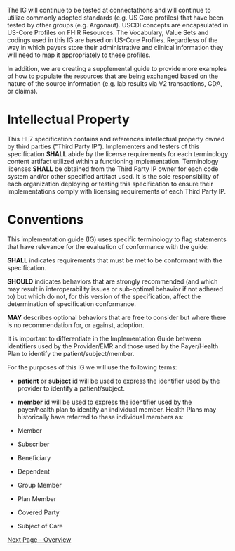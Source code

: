 The IG will continue to be tested at connectathons and will continue to utilize commonly adopted standards (e.g. US Core profiles) that have been tested by other groups (e.g. Argonaut). USCDI concepts are encapsulated in US-Core Profiles on FHIR Resources. The Vocabulary, Value Sets and codings used in this IG are based on US-Core Profiles. Regardless of the way in which payers store their administrative and clinical information they will need to map it appropriately to these profiles. 

In addition, we are creating a supplemental guide to provide more examples of how to populate the resources that are being exchanged based on the nature of the source information (e.g. lab results via V2 transactions, CDA, or claims).

# Intellectual Property

This HL7 specification contains and references intellectual property owned by third parties ("Third Party IP").  Implementers and testers of this specification **SHALL** abide by the license requirements for each terminology content artifact utilized within a functioning implementation. Terminology licenses **SHALL** be obtained from the Third Party IP owner for each code system and/or other specified artifact used.  It is the sole responsibility of each organization deploying or testing this specification to ensure their implementations comply with licensing requirements of each Third Party IP.

# Conventions

This implementation guide (IG) uses specific terminology to flag statements that have relevance for the evaluation of conformance with the guide:

**SHALL** indicates requirements that must be met to be conformant with the specification.

**SHOULD** indicates behaviors that are strongly recommended (and which may result in interoperability issues or sub-optimal behavior if not adhered to) but which do not, for this version of the specification, affect the determination of specification conformance.

**MAY** describes optional behaviors that are free to consider but where there is no recommendation for, or against, adoption.

It is important to differentiate in the Implementation Guide between identifiers used by the Provider/EMR and those used by the Payer/Health Plan to identify the patient/subject/member.

For the purposes of this IG we will use the following terms:

* **patient** or **subject** id will be used to express the identifier used by the provider to identify a patient/subject.

* **member** id will be used to express the identifier used by the payer/health plan to identify an individual member. Health Plans may historically have referred to these individual members as:
* Member
* Subscriber 
* Beneficiary
* Dependent
* Group Member
* Plan Member
* Covered Party
* Subject of Care




[Next Page - Overview](Overview.html)
